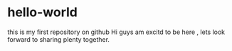 # hello-world
this is my first repository on github
Hi guys am excitd to be here , lets look forward to sharing plenty together.
